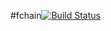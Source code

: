 #fchain[![Build Status](https://travis-ci.org/AbrahamAlcaina/fchain.svg?branch=master)](https://travis-ci.org/AbrahamAlcaina/fchain)